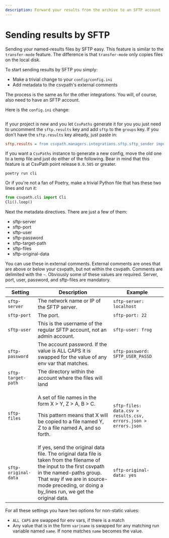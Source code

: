 ```yaml
---
description: Forward your results from the archive to an SFTP account
---
```


# Sending results by SFTP

Sending your named-results files by SFTP easy. This feature is similar to the `transfer-mode` feature. The difference is that `transfer-mode` only copies files on the local disk.&#x20;

To start sending results by SFTP you simply:

* Make a trivial change to your `config/config.ini`
* Add metadata to the csvpath's external comments

The process is the same as for the other integrations. You will, of course, also need to have an SFTP account.&#x20;

Here is the `config.ini` change:&#x20;

<figure><img src="../../.gitbook/assets/Screenshot 2025-01-08 at 9.16.41 PM.png" alt=""><figcaption></figcaption></figure>

If your project is new and you let `CsvPaths` generate it for you you just need to uncomment the `sftp.results` key and add `sftp` to the `groups` key. If you don't have the `sftp.results` key already, just paste in:

```ini
sftp.results = from csvpath.managers.integrations.sftp.sftp_sender import SftpSender
```

If you want a `CsvPaths` instance to generate a new config, move the old one to a temp file and just do either of the following. Bear in mind that this feature is at CsvPath point release `0.0.505` or greater.

```
poetry run cli    
```

Or if you're not a fan of Poetry, make a trivial Python file that has these two lines and run it:&#x20;

```python
from csvpath.cli import Cli
Cli().loop()
```

Next the metadata directives. There are just a few of them:

* sftp-server
* sftp-port&#x20;
* sftp-user&#x20;
* sftp-password&#x20;
* sftp-target-path&#x20;
* sftp-files&#x20;
* sftp-original-data

You can use these in external comments. External comments are ones that are above or below your csvpath, but not within the csvpath. Comments are delimited with the `~`. Obviously some of these values are required. Server, port, user, password, and sftp-files are mandatory.&#x20;



| Setting              | Description                                                                                                                                                                                                                                         | Example                                                         |
| -------------------- | --------------------------------------------------------------------------------------------------------------------------------------------------------------------------------------------------------------------------------------------------- | --------------------------------------------------------------- |
| `sftp-server`        | The network name or IP of the  SFTP server.                                                                                                                                                                                                         | `sftp-server: localhost`                                        |
| `sftp-port`          | The port.                                                                                                                                                                                                                                           | `sftp-port: 22`                                                 |
| `sftp-user`          | This is the username of the regular SFTP account, not an admin account.                                                                                                                                                                             | `sftp-user: frog`                                               |
| `sftp-password`      | The account password. If the value is ALL CAPS it is swapped for the value of any env var that matches.                                                                                                                                             | `sftp-password: SFTP_USER_PASSD`                                |
| `sftp-target-path`   | The directory within the account where the files will land                                                                                                                                                                                          |                                                                 |
| `sftp-files`         | <p>A set of file names in the form X > Y, Z > A, B > C. </p><p></p><p>This pattern means that X will be copied to a file named Y, Z to a file named A, and so forth. </p>                                                                           | `sftp-files: data.csv > results.csv, errors.json > errors.json` |
| `sftp-original-data` | If yes, send the original data file. The original data file is taken from the filename of the input to the first csvpath in the named-paths group. That way if we are in source-mode preceding, or doing a by\_lines run, we get the original data. | `sftp-original-data: yes`                                       |

For all these settings you have two options for non-static values:&#x20;

* `ALL CAPS` are swapped for env vars, if there is a match
* Any value that is in the form `var|name` is swapped for any matching run variable named `name`. If none matches `name` becomes the value.&#x20;

